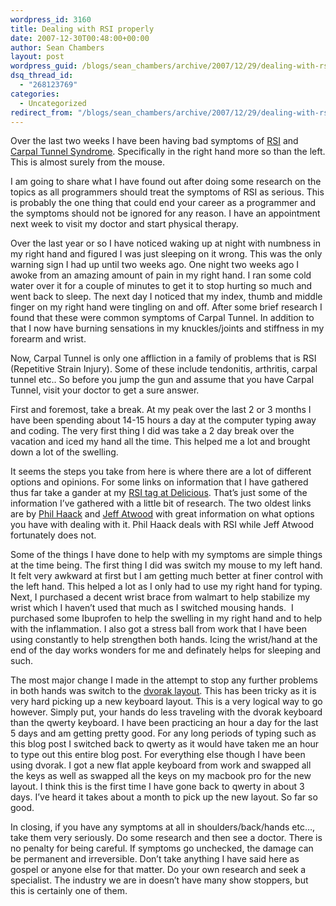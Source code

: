 ```yaml
---
wordpress_id: 3160
title: Dealing with RSI properly
date: 2007-12-30T00:48:00+00:00
author: Sean Chambers
layout: post
wordpress_guid: /blogs/sean_chambers/archive/2007/12/29/dealing-with-rsi-properly.aspx
dsq_thread_id:
  - "268123769"
categories:
  - Uncategorized
redirect_from: "/blogs/sean_chambers/archive/2007/12/29/dealing-with-rsi-properly.aspx/"
---
```

Over the last two weeks I have been having bad symptoms of <a href="http://en.wikipedia.org/wiki/Repetitive_strain_injury" target="_blank">RSI</a> and <a href="http://en.wikipedia.org/wiki/Carpal_tunnel" target="_blank">Carpal Tunnel Syndrome</a>. Specifically in the right hand more so than the left. This is almost surely from the mouse.

I am going to share what I have found out after doing some research on the topics as all programmers should treat the symptoms of RSI as serious. This is probably the one thing that could end your career as a programmer and the symptoms should not be ignored for any reason. I have an appointment next week to visit my doctor and start physical therapy. 

Over the last year or so I have noticed waking up at night with numbness in my right hand and figured I was just sleeping on it wrong. This was the only warning sign I had up until two weeks ago. One night two weeks ago I awoke from an amazing amount of pain in my right hand. I ran some cold water over it for a couple of minutes to get it to stop hurting so much and went back to sleep. The next day I noticed that my index, thumb and middle finger on my right hand were tingling on and off. After some brief research I found that these were common symptoms of Carpal Tunnel. In addition to that I now have burning sensations in my knuckles/joints and stiffness in my forearm and wrist. 

Now, Carpal Tunnel is only one affliction in a family of problems that is RSI (Repetitive Strain Injury). Some of these include tendonitis, arthritis, carpal tunnel etc.. So before you jump the gun and assume that you have Carpal Tunnel, visit your doctor to get a sure answer.&nbsp;

First and foremost, take a break. At my peak over the last 2 or 3 months I have been spending about 14-15 hours a day at the computer typing away and coding. The very first thing I did was take a 2 day break over the vacation and iced my hand all the time. This helped me a lot and brought down a lot of the swelling.

It seems the steps you take from here is where there are a lot of different options and opinions. For some links on information that I have gathered thus far take a gander at my <a href="http://del.icio.us/darckode/rsi" target="_blank">RSI tag at Delicious</a>. That&#8217;s just some of the information I&#8217;ve gathered with a little bit of research. The two oldest links are by <a href="http://haacked.com/archive/2004/06/10/The-Real-Pain-Of-Software-Development-1.aspx" target="_blank">Phil Haack</a> and <a href="http://www.codinghorror.com/blog/archives/000605.html" target="_blank">Jeff Atwood</a> with great information on what options you have with dealing with it. Phil Haack deals with RSI while Jeff Atwood fortunately does not.

Some of the things I have done to help with my symptoms are simple things at the time being. The first thing I did was switch my mouse to my left hand. It felt very awkward at first but I am getting much better at finer control with the left hand. This helped a lot as I only had to use my right hand for typing. Next, I purchased a decent wrist brace from walmart to help stabilize my wrist which I haven&#8217;t used that much as I switched mousing hands.&nbsp; I purchased some Ibuprofen to help the swelling in my right hand and to help with the inflammation. I also got a stress ball from work that I have been using constantly to help strengthen both hands. Icing the wrist/hand at the end of the day works wonders for me and definately helps for sleeping and such.

The most major change I made in the attempt to stop any further problems in both hands was switch to the <a href="http://en.wikipedia.org/wiki/Dvorak_Simplified_Keyboard" target="_blank">dvorak layout</a>. This has been tricky as it is very hard picking up a new keyboard layout. This is a very logical way to go however. Simply put, your hands do less traveling with the dvorak keyboard than the qwerty keyboard. I have been practicing an hour a day for the last 5 days and am getting pretty good. For any long periods of typing such as this blog post I switched back to qwerty as it would have taken me an hour to type out this entire blog post. For everything else though I have been using dvorak. I got a new flat apple keyboard from work and swapped all the keys as well as swapped all the keys on my macbook pro for the new layout. I think this is the first time I have gone back to qwerty in about 3 days. I&#8217;ve heard it takes about a month to pick up the new layout. So far so good.

In closing, if you have any symptoms at all in shoulders/back/hands etc&#8230;, take them very seriously. Do some research and then see a doctor. There is no penalty for being careful. If symptoms go unchecked, the damage can be permanent and irreversible. Don&#8217;t take anything I have said here as gospel or anyone else for that matter. Do your own research and seek a specialist. The industry we are in doesn&#8217;t have many show stoppers, but this is certainly one of them.&nbsp;